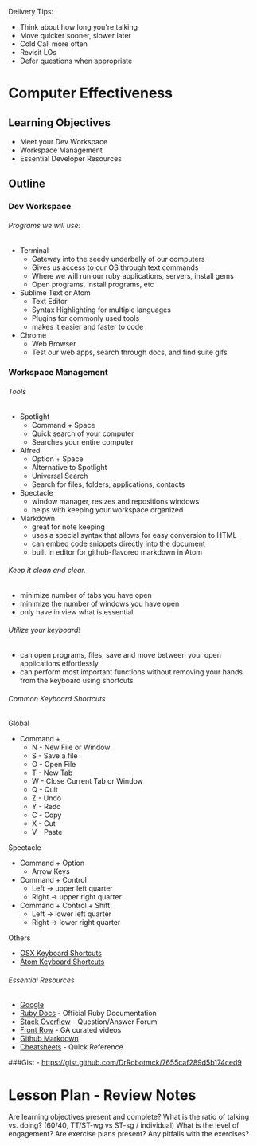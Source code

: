 Delivery Tips:

* Think about how long you're talking
* Move quicker sooner, slower later
* Cold Call more often
* Revisit LOs
* Defer questions when appropriate

# Computer Effectiveness

## Learning Objectives

* Meet your Dev Workspace
* Workspace Management
* Essential Developer Resources

## Outline

### Dev Workspace

###### Programs we will use:

* Terminal
  * Gateway into the seedy underbelly of our computers
  * Gives us access to our OS through text commands
  * Where we will run our ruby applications, servers, install gems
  * Open programs, install programs, etc
* Sublime Text or Atom
  * Text Editor
  * Syntax Highlighting for multiple languages
  * Plugins for commonly used tools
  * makes it easier and faster to code
* Chrome
  * Web Browser
  * Test our web apps, search through docs, and find suite gifs

### Workspace Management

###### Tools
* Spotlight
  * Command + Space
  * Quick search of your computer
  * Searches your entire computer
* Alfred
  * Option + Space
  * Alternative to Spotlight
  * Universal Search
  * Search for files, folders, applications, contacts
* Spectacle
  * window manager, resizes and repositions windows
  * helps with keeping your workspace organized
* Markdown
  * great for note keeping
  * uses a special syntax that allows for easy conversion to HTML
  * can embed code snippets directly into the document
  * built in editor for github-flavored markdown in Atom

###### Keep it clean and clear.
  * minimize number of tabs you have open
  * minimize the number of windows you have open
  * only have in view what is essential

###### Utilize your keyboard!
  * can open programs, files, save and move between your open applications effortlessly
  * can perform most important functions without removing your hands from the keyboard using shortcuts

###### Common Keyboard Shortcuts

Global
* Command +
  * N - New File or Window
  * S - Save a file
  * O - Open File
  * T - New Tab
  * W - Close Current Tab or Window
  * Q - Quit
  * Z - Undo
  * Y - Redo
  * C - Copy
  * X - Cut
  * V - Paste

Spectacle
* Command + Option
  * Arrow Keys
* Command + Control
  * Left -> upper left quarter
  * Right -> upper right quarter
* Command + Control + Shift
  * Left -> lower left quarter
  * Right -> lower right quarter

Others
* [OSX Keyboard Shortcuts](http://www.danrodney.com/mac/index.html)
* [Atom Keyboard Shortcuts](http://cdn.bugsnag.com/atom-editor-cheat-sheet.pdf)

###### Essential Resources
* [Google](http://www.google.com)
* [Ruby Docs](http://www.ruby-doc.org/) - Official Ruby Documentation
* [Stack Overflow](http://www.stackoverflow.com) - Question/Answer Forum
* [Front Row](https://generalassemb.ly/online) - GA curated videos
* [Github Markdown](https://help.github.com/articles/github-flavored-markdown)
* [Cheatsheets](http://www.overapi.com) - Quick Reference

###Gist - https://gist.github.com/DrRobotmck/7655caf289d5b174ced9

# Lesson Plan - Review Notes

Are learning objectives present and complete?
What is the ratio of talking vs. doing? (60/40, TT/ST-wg vs ST-sg / individual)
What is the level of engagement?
Are exercise plans present?
Any pitfalls with the exercises?
